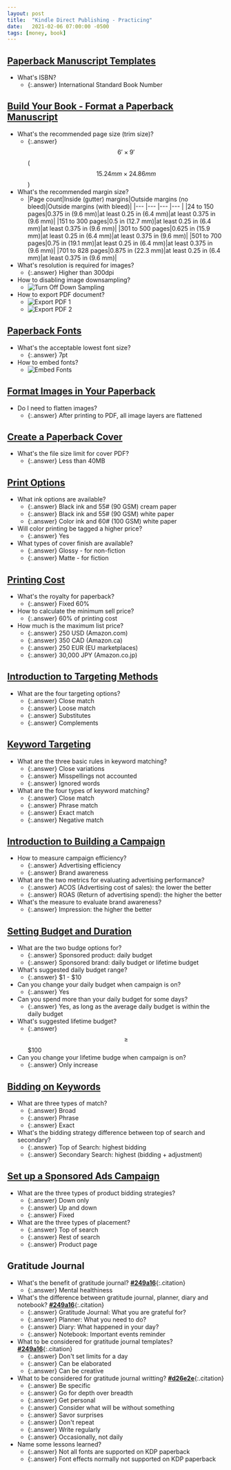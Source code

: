```yaml
---
layout: post
title:  "Kindle Direct Publishing - Practicing"
date:   2021-02-06 07:00:00 -0500
tags: [money, book]
---
```


## [Paperback Manuscript Templates](https://kdp.amazon.com/en_US/help/topic/G201834230)

* What's ISBN?
  * {:.answer} International Standard Book Number

## [Build Your Book - Format a Paperback Manuscript](https://kdp.amazon.com/en_US/help/topic/G202145400)

* What's the recommended page size (trim size)?
  * {:.answer} $$6'\times 9'$$ ($$15.24mm \times 24.86mm$$)
* What's the recommended margin size?
  * |Page count|Inside (gutter) margins|Outside margins (no bleed)|Outside margins (with bleed)|
|--- |--- |--- |--- |
|24 to 150 pages|0.375 in (9.6 mm)|at least 0.25 in (6.4 mm)|at least 0.375 in (9.6 mm)|
|151 to 300 pages|0.5 in (12.7 mm)|at least 0.25 in (6.4 mm)|at least 0.375 in (9.6 mm)|
|301 to 500 pages|0.625 in (15.9 mm)|at least 0.25 in (6.4 mm)|at least 0.375 in (9.6 mm)|
|501 to 700 pages|0.75 in (19.1 mm)|at least 0.25 in (6.4 mm)|at least 0.375 in (9.6 mm)|
|701 to 828 pages|0.875 in (22.3 mm)|at least 0.25 in (6.4 mm)|at least 0.375 in (9.6 mm)|
* What's resolution is required for images?
  * {:.answer} Higher than 300dpi
* How to disabling image downsampling?
  * ![Turn Off Down Sampling](/assets/img/posts/kdp-practicing-turn-off-down-sampling.png)
* How to export PDF document?
  * ![Export PDF 1](/assets/img/posts/kdp-practicing-export-pdf-1.png)
  * ![Export PDF 2](/assets/img/posts/kdp-practicing-export-pdf-2.png)

## [Paperback Fonts](https://kdp.amazon.com/en_US/help/topic/G202145450)

* What's the acceptable lowest font size?
  * {:.answer} 7pt
* How to embed fonts?
  * ![Embed Fonts](/assets/img/posts/kdp-practicing-embed-fonts.png)

## [Format Images in Your Paperback](https://kdp.amazon.com/en_US/help/topic/G202169030)

* Do I need to flatten images?
  * {:.answer} After printing to PDF, all image layers are flattened

## [Create a Paperback Cover](https://kdp.amazon.com/en_US/help/topic/G201953020)

* What's the file size limit for cover PDF?
  * {:.answer} Less than 40MB

## [Print Options](https://kdp.amazon.com/en_US/help/topic/G201834180)

* What ink options are available?
  * {:.answer} Black ink and 55# (90 GSM) cream paper
  * {:.answer} Black ink and 55# (90 GSM) white paper
  * {:.answer} Color ink and 60# (100 GSM) white paper
* Will color printing be tagged a higher price?
  * {:.answer} Yes
* What types of cover finish are available?
  * {:.answer} Glossy - for non-fiction
  * {:.answer} Matte - for fiction

## [Printing Cost](https://kdp.amazon.com/en_US/help/topic/G201834340)

* What's the royalty for paperback?
  * {:.answer} Fixed 60%
* How to calculate the minimum sell price?
  * {:.answer} 60% of printing cost
* How much is the maximum list price?
  * {:.answer} 250 USD (Amazon.com)
  * {:.answer} 350 CAD (Amazon.ca)
  * {:.answer} 250 EUR (EU marketplaces)
  * {:.answer} 30,000 JPY (Amazon.co.jp)

## [Introduction to Targeting Methods](https://learningconsole.amazonadvertising.com/uploads/resource_courses/targets/13053/original/index.html?_courseId=336#/page/5e50352a888843704463563b)

* What are the four targeting options?
  * {:.answer} Close match
  * {:.answer} Loose match
  * {:.answer} Substitutes
  * {:.answer} Complements

## [Keyword Targeting](https://learningconsole.amazonadvertising.com/uploads/resource_courses/targets/13053/original/index.html?_courseId=336#/page/5e50352a888843704463564f)

* What are the three basic rules in keyword matching?
  * {:.answer} Close variations
  * {:.answer} Misspellings not accounted
  * {:.answer} Ignored words
* What are the four types of keyword matching?
  * {:.answer} Close match
  * {:.answer} Phrase match
  * {:.answer} Exact match
  * {:.answer} Negative match

## [Introduction to Building a Campaign](https://learningconsole.amazonadvertising.com/uploads/resource_courses/targets/10119/original/index.html?_courseId=337#/page/5de6ae270707a72fcc24bbae)

* How to measure campaign efficiency?
  * {:.answer} Advertising efficiency
  * {:.answer} Brand awareness
* What are the two metrics for evaluating advertising performance?
  * {:.answer} ACOS (Advertising cost of sales): the lower the better
  * {:.answer} ROAS (Return of advertising spend): the higher the better
* What's the measure to evaluate brand awareness?
  * {:.answer} Impression: the higher the better

## [Setting Budget and Duration](https://learningconsole.amazonadvertising.com/uploads/resource_courses/targets/10119/original/index.html?_courseId=337#/page/5de6ae270707a72fcc24bc06)

* What are the two budge options for?
  * {:.answer} Sponsored product: daily budget
  * {:.answer} Sponsored brand: daily budget or lifetime budget
* What's suggested daily budget range?
  * {:.answer} $1 - $10
* Can you change your daily budget when campaign is on?
  * {:.answer} Yes
* Can you spend more than your daily budget for some days?
  * {:.answer} Yes, as long as the average daily budget is within the daily budget
* What's suggested lifetime budget?
  * {:.answer} $$\ge$$ $100
* Can you change your lifetime budge when campaign is on?
  * {:.answer} Only increase

## [Bidding on Keywords](https://learningconsole.amazonadvertising.com/uploads/resource_courses/targets/16973/original/index.html?_courseId=337#/page/5de6ae270707a72fcc24bbcf?element=5de6ae270707a72fcc24bbf1)

* What are three types of match?
  * {:.answer} Broad
  * {:.answer} Phrase
  * {:.answer} Exact
* What's the bidding strategy difference between top of search and secondary?
  * {:.answer} Top of Search: highest bidding
  * {:.answer} Secondary Search: highest (bidding + adjustment)

## [Set up a Sponsored Ads Campaign](https://learningconsole.amazonadvertising.com/uploads/resource_courses/targets/16973/original/index.html?_courseId=337#/menu/5de6ae270707a72fcc24bbab)

* What are the three types of product bidding strategies?
  * {:.answer} Down only
  * {:.answer} Up and down
  * {:.answer} Fixed
* What are the three types of placement?
  * {:.answer} Top of search
  * {:.answer} Rest of search
  * {:.answer} Product page

## Gratitude Journal

* What's the benefit of gratitude journal? **[#249a16]**{:.citation}
  * {:.answer} Mental healthiness
* What's the difference between gratitude journal, planner, diary and notebook? **[#249a16]**{:.citation}
  * {:.answer} Gratitude Journal: What you are grateful for?
  * {:.answer} Planner: What you need to do?
  * {:.answer} Diary: What happened in your day?
  * {:.answer} Notebook: Important events reminder
* What to be considered for gratitude journal templates? **[#249a16]**{:.citation}
  * {:.answer} Don't set limits for a day
  * {:.answer} Can be elaborated
  * {:.answer} Can be creative
* What to be considered for gratitude journal writting? **[#d26e2e]**{:.citation}
  * {:.answer} Be specific
  * {:.answer} Go for depth over breadth
  * {:.answer} Get personal
  * {:.answer} Consider what will be without something
  * {:.answer} Savor surprises
  * {:.answer} Don't repeat
  * {:.answer} Write regularly
  * {:.answer} Occasionally, not daily
* Name some lessons learned?
  * {:.answer} Not all fonts are supported on KDP paperback
  * {:.answer} Font effects normally not supported on KDP paperback

[#249a16]: https://positivepsychology.com/gratitude-journal/
[#d26e2e]: https://ggia.berkeley.edu/practice/gratitude_journal
